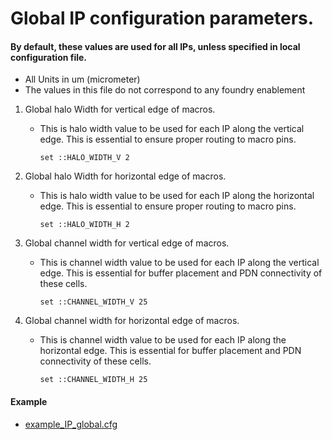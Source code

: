 # Global IP configuration parameters. 
#### By default, these values are used for all IPs, unless specified in local configuration file. 
  * All Units in um (micrometer)
  * The values in this file do not correspond to any foundry enablement

1. Global halo Width for vertical edge of macros. 
    * This is halo width value to be used for each IP along the vertical edge. This is essential to ensure proper routing to macro pins.

          set ::HALO_WIDTH_V 2

2. Global halo Width for horizontal edge of macros. 
    * This is halo width value to be used for each IP along the horizontal edge. This is essential to ensure proper routing to macro pins.

          set ::HALO_WIDTH_H 2
  
3. Global channel width for vertical edge of macros. 
    * This is channel width value to be used for each IP along the vertical edge. This is essential for buffer placement and PDN connectivity of these cells.

          set ::CHANNEL_WIDTH_V 25
  
4. Global channel width for horizontal edge of macros.
    * This is channel width value to be used for each IP along the horizontal edge. This is essential for buffer placement and PDN connectivity of these cells.

          set ::CHANNEL_WIDTH_H 25

#### Example
* [example_IP_global.cfg](example_IP_global.cfg)
